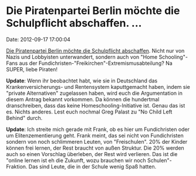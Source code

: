 Die Piratenpartei Berlin möchte die Schulpflicht abschaffen. \...
=================================================================

Date: 2012-09-17 17:00:04

[Die Piratenpartei Berlin möchte die Schulpflicht
abschaffen](https://wiki.piratenpartei.de/BE:Antragskommission/LMV_2012.2/Antragsportal/Programmantrag_-_050).
Nicht nur von Nazis und Lobbyisten unterwandert, sondern auch von \"Home
Schooling\"-Fans aus der
Fundichristen-\"Freikirchen\"-Extremismusabteilung? Na SUPER, liebe
Piraten!

**Update**: Wenn ihr beobachtet habt, wie sie in Deutschland das
Krankenversicherungs- und Rentensystem kaputtgemacht haben, indem sie
\"private Alternativen\" zugelassen haben, wird euch die Argumentation
in diesem Antrag bekannt vorkommen. Da können die hundertmal
dranschreiben, dass das keine Homeschooling-Initiative ist. Genau das
ist es. Nichts anderes. Lest euch nochmal Greg Palast zu \"No Child Left
Behind\" durch.

**Update**: Ich streite mich gerade mit Frank, ob es hier um
Fundichristen oder um Elitenzementierung geht. Frank meint, das sei
nicht von Fundichristen sondern von noch schlimmeren Leuten, von
\"Freischulen\". 20% der Kinder können frei lernen, der Rest braucht von
außen Struktur. Die 20% werden auch so einen Vorschlag überleben, der
Rest wird verlieren. Das ist die \"online lernen ist eh die Zukunft,
wozu brauchen wir noch Schulen\"-Fraktion. Das sind Leute, die in der
Schule wenig Spaß hatten.
